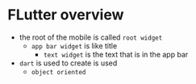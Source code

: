 # FLutter overview
- the root  of the mobile is called `root widget`
    - `app bar widget` is like title
        - `text widget` is the text that is in the app bar
- `dart` is used to create is used
    - `object oriented`
    
